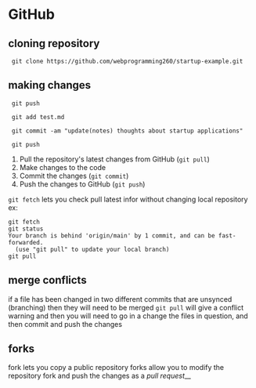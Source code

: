 # GitHub

## cloning repository

` git clone https://github.com/webprogramming260/startup-example.git`

## making changes

```
 git push

 git add test.md

 git commit -am "update(notes) thoughts about startup applications"

 git push
```


1. Pull the repository's latest changes from GitHub (`git pull`)
2. Make changes to the code
3. Commit the changes (`git commit`)
4. Push the changes to GitHub (`git push`)

`git fetch` lets you check pull latest infor without changing local repository
ex:
```
git fetch
git status
Your branch is behind 'origin/main' by 1 commit, and can be fast-forwarded.
  (use "git pull" to update your local branch)
git pull
```

## merge conflicts
if a file has been changed in two different commits that are unsynced (branching) then they will need to be merged
`git pull` will give a conflict warning and then you will need to go in a change the files in question, and then commit and push the changes

## forks
fork lets you copy a public repository 
forks allow you to modify the repository fork and push the changes as a _pull request___
